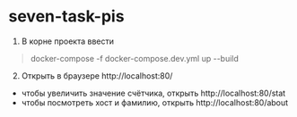 # seven-task-pis

1. В корне проекта ввести
> docker-compose -f docker-compose.dev.yml up --build

2. Открыть в браузере http://localhost:80/
* чтобы увеличить значение счётчика, открыть http://localhost:80/stat
* чтобы посмотреть хост и фамилию, открыть http://localhost:80/about
